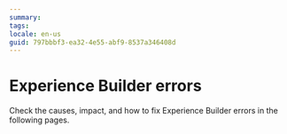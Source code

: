 ```yaml
---
summary:
tags:
locale: en-us
guid: 797bbbf3-ea32-4e55-abf9-8537a346408d
---
```


# Experience Builder errors

Check the causes, impact, and how to fix Experience Builder errors in the following pages.

